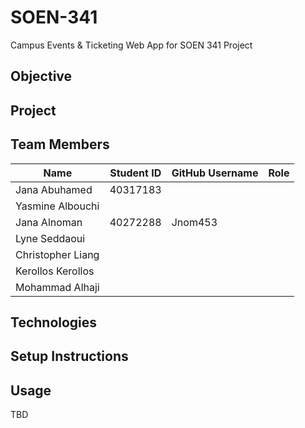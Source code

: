 # SOEN-341
Campus Events &amp; Ticketing Web App for SOEN 341 Project

## Objective

## Project

## Team Members
| Name                  | Student ID | GitHub Username | Role |
|-----------------------|------------|----------------|------|
| Jana Abuhamed         | 40317183   |                |      |
| Yasmine Albouchi      |            |                |      |
| Jana Alnoman          | 40272288   |   Jnom453      |      |
| Lyne Seddaoui         |            |                |      |
| Christopher Liang     |            |                |      |
| Kerollos Kerollos     |            |                |      |
| Mohammad Alhaji       |            |                |      |
  
## Technologies

## Setup Instructions

## Usage
TBD




